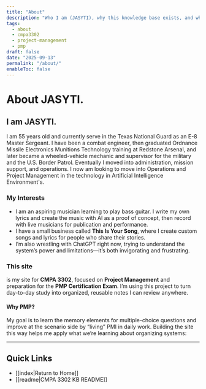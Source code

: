 ```yaml
---
title: "About"
description: "Who I am (JASYTI), why this knowledge base exists, and why I chose PMP as my single topic for CMPA 3302."
tags:
  - about
  - cmpa3302
  - project-management
  - pmp
draft: false
date: "2025-09-13"
permalink: "/about/"
enableToc: false
---
```


# About JASYTI. 

## I am JASYTI.
I am 55 years old and currently serve in the Texas National Guard as an E-8 Master Sergeant. I have been a combat engineer, then graduated Ordnance Missile Electronics Munitions Technology training at Redstone Arsenal, and later became a wheeled-vehicle mechanic and supervisor for the military and the U.S. Border Patrol. Eventually I moved into administration, mission support, and operations. I now am looking to move into Operations and Project Management in the technology in Artificial Intelligence Environment's.

### My Interests
- I am an aspiring musician learning to play bass guitar. I write my own lyrics and create the music with AI as a proof of concept, then record with live musicians for publication and performance. 
- I have a small business called **This Is Your Song**, where I create custom songs and lyrics for people who share their stories. 
- I’m also wrestling with ChatGPT right now, trying to understand the system’s power and limitations—it’s both invigorating and frustrating.

### This site
is my site for **CMPA 3302**, focused on **Project Management** and preparation for the **PMP Certification Exam**. I’m using this project to turn day-to-day study into organized, reusable notes I can review anywhere.

#### Why PMP? 
My goal is to learn the memory elements for multiple-choice questions and improve at the scenario side by “living” PMI in daily work. Building the site this way helps me apply what we’re learning about organizing systems: 

---
## Quick Links
- [[index|Return to Home]]
- [[readme|CMPA 3302 KB README]]
